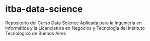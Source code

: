 # itba-data-science
Repositorio del Curso Data Science Aplicada para la Ingeniería en Informática y la Licenciatura en Negocios y Tecnología del Instituto Tecnológico de Buenos Aires
